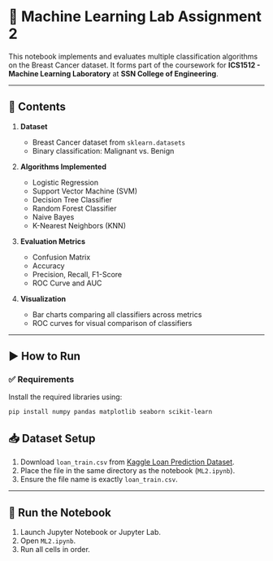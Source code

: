 # 📘 Machine Learning Lab Assignment 2

This notebook implements and evaluates multiple classification algorithms on the Breast Cancer dataset. It forms part of the coursework for **ICS1512 - Machine Learning Laboratory** at **SSN College of Engineering**.

---

## 📂 Contents

1. **Dataset**
   - Breast Cancer dataset from `sklearn.datasets`
   - Binary classification: Malignant vs. Benign

2. **Algorithms Implemented**
   - Logistic Regression
   - Support Vector Machine (SVM)
   - Decision Tree Classifier
   - Random Forest Classifier
   - Naive Bayes
   - K-Nearest Neighbors (KNN)

3. **Evaluation Metrics**
   - Confusion Matrix
   - Accuracy
   - Precision, Recall, F1-Score
   - ROC Curve and AUC

4. **Visualization**
   - Bar charts comparing all classifiers across metrics
   - ROC curves for visual comparison of classifiers

---

## ▶️ How to Run

### ✅ Requirements
Install the required libraries using:

```bash
pip install numpy pandas matplotlib seaborn scikit-learn
```

## 📥 Dataset Setup

1. Download `loan_train.csv` from [Kaggle Loan Prediction Dataset](https://www.kaggle.com/datasets/itsmesunil/bank-loan-modelling).
2. Place the file in the same directory as the notebook (`ML2.ipynb`).
3. Ensure the file name is exactly `loan_train.csv`.
---

## 🧪 Run the Notebook

1. Launch Jupyter Notebook or Jupyter Lab.
2. Open `ML2.ipynb`.
3. Run all cells in order.


